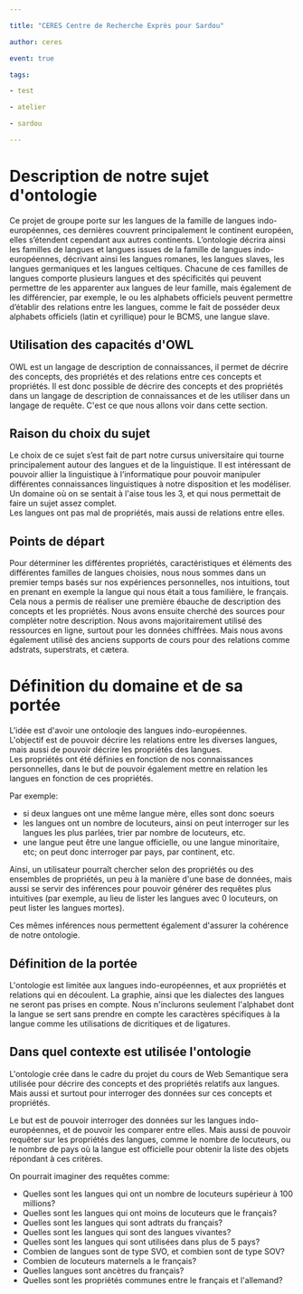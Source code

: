 ```yaml
---

title: "CERES Centre de Recherche Exprès pour Sardou"

author: ceres

event: true

tags:

- test

- atelier

- sardou

---
```



# Description de notre sujet d'ontologie

Ce projet de groupe porte sur les langues de la famille de langues indo-européennes, ces dernières couvrent principalement le continent européen, elles s’étendent cependant aux autres continents. L’ontologie décrira ainsi les familles de langues et langues issues de la famille de langues indo-européennes, décrivant ainsi les langues romanes, les langues slaves, les langues germaniques et les langues celtiques. Chacune de ces familles de langues comporte plusieurs langues et des spécificités qui peuvent permettre de les apparenter aux langues de leur famille, mais également de les différencier, par exemple, le ou les alphabets officiels peuvent permettre d’établir des relations entre les langues, comme le fait de posséder deux alphabets officiels (latin et cyrillique) pour le BCMS, une langue slave.

## Utilisation des capacités d'OWL
OWL est un langage de description de connaissances, il permet de décrire des concepts, des propriétés et des relations entre ces concepts et propriétés. Il est donc possible de décrire des concepts et des propriétés dans un langage de description de connaissances et de les utiliser dans un langage de requête. C'est ce que nous allons voir dans cette section.

## Raison du choix du sujet  
Le choix de ce sujet s’est fait de part notre cursus universitaire qui tourne principalement autour des langues et de la linguistique. Il est intéressant de pouvoir allier la linguistique à l’informatique pour pouvoir manipuler différentes connaissances linguistiques à notre disposition et les modéliser.
Un domaine où on se sentait à l'aise tous les 3, et qui nous permettait de faire un sujet assez complet.  
Les langues ont pas mal de propriétés, mais aussi de relations entre elles.

## Points de départ
Pour déterminer les différentes propriétés, caractéristiques et éléments des différentes familles de langues choisies, nous nous sommes dans un premier temps basés sur nos expériences personnelles, nos intuitions, tout en prenant en exemple la langue qui nous était a tous familière, le français. Cela nous a permis de réaliser une première ébauche de description des concepts et les propriétés.
Nous avons ensuite cherché des sources pour compléter notre description. Nous avons majoritairement utilisé des ressources en ligne, surtout pour les données chiffrées. Mais nous avons également utilisé des anciens supports de cours pour des relations comme adstrats, superstrats, et cætera.


# Définition du domaine et de sa portée

L'idée est d'avoir une ontoloqie des langues indo-européennes.  
L'objectif est de pouvoir décrire les relations entre les diverses langues, mais aussi de pouvoir décrire les propriétés des langues.  
Les propriétés ont été définies en fonction de nos connaissances personnelles, dans le but de pouvoir également mettre en relation les langues en fonction de ces propriétés.  
  
Par exemple:  
- si deux langues ont une même langue mère, elles sont donc soeurs  
- les langues ont un nombre de locuteurs, ainsi on peut interroger sur les langues les plus parlées, trier par nombre de locuteurs, etc.  
- une langue peut être une langue officielle, ou une langue minoritaire, etc; on peut donc interroger par pays, par continent, etc.

Ainsi, un utilisateur pourraît chercher selon des propriétés ou des ensembles de propriétés, un peu à la manière d'une base de données, mais aussi se servir des inférences pour pouvoir générer des requêtes plus intuitives (par exemple, au lieu de lister les langues avec 0 locuteurs, on peut lister les langues mortes).

Ces mêmes inférences nous permettent également d'assurer la cohérence de notre ontologie.

## Définition de la portée
L'ontologie est limitée aux langues indo-européennes, et aux propriétés et relations qui en découlent.
La graphie, ainsi que les dialectes des langues ne seront pas prises en compte.
Nous n'inclurons seulement l'alphabet dont la langue se sert sans prendre en compte les caractères spécifiques à la langue comme les utilisations de dicritiques et de ligatures.


## Dans quel contexte est utilisée l'ontologie  
L'ontologie crée dans le cadre du projet du cours de Web Semantique sera utilisée pour décrire des concepts et des propriétés relatifs aux langues. Mais aussi et surtout pour interroger des données sur ces concepts et propriétés.  
  
Le but est de pouvoir interroger des données sur les langues indo-européennes, et de pouvoir les comparer entre elles. Mais aussi de pouvoir requêter sur les propriétés des langues, comme le nombre de locuteurs, ou le nombre de pays où la langue est officielle pour obtenir la liste des objets répondant à ces critères.  
  
On pourrait imaginer des requêtes comme:  
- Quelles sont les langues qui ont un nombre de locuteurs supérieur à 100 millions?  
- Quelles sont les langues qui ont moins de locuteurs que le français?  
- Quelles sont les langues qui sont adtrats du français?  
- Quelles sont les langues qui sont des langues vivantes?  
- Quelles sont les langues qui sont utilisées dans plus de 5 pays?  
- Combien de langues sont de type SVO, et combien sont de type SOV?  
- Combien de locuteurs maternels a le français?  
- Quelles langues sont ancètres du français?
- Quelles sont les propriétés communes entre le français et l'allemand?


